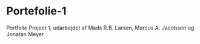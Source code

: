 # Portefolie-1
Portfolio Project 1, udarbejdet af Mads R.B. Larsen, Marcus A. Jacobsen og Jonatan Meyer
